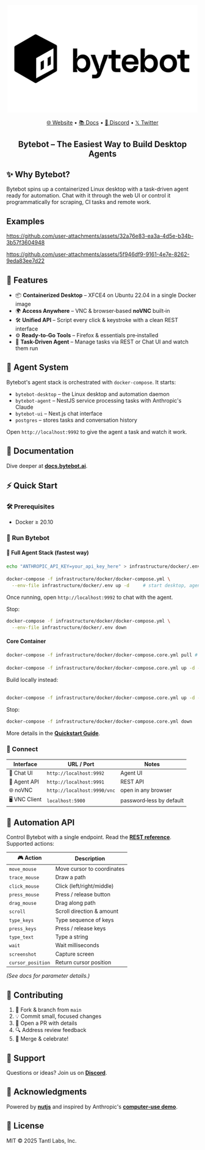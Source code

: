 <div align="center">

<img src="static/bytebot-logo.png" width="500" alt="Bytebot Logo">

[🌐 Website](https://bytebot.ai) • [📚 Docs](https://docs.bytebot.ai) • [💬 Discord](https://discord.com/invite/zcb5wA2t4u) • [𝕏 Twitter](https://x.com/bytebot_ai)

## Bytebot – **The Easiest Way to Build Desktop Agents**

</div>

## ✨ Why Bytebot?

Bytebot spins up a containerized Linux desktop with a task-driven agent ready for automation. Chat with it through the web UI or control it programmatically for scraping, CI tasks and remote work.

## Examples



https://github.com/user-attachments/assets/32a76e83-ea3a-4d5e-b34b-3b57f3604948




https://github.com/user-attachments/assets/5f946df9-9161-4e7e-8262-9eda83ee7d22



## 🚀 Features

- 📦 **Containerized Desktop** – XFCE4 on Ubuntu 22.04 in a single Docker image
- 🌍 **Access Anywhere** – VNC & browser‑based **noVNC** built‑in
- 🛠️ **Unified API** – Script every click & keystroke with a clean REST interface
- ⚙️ **Ready‑to‑Go Tools** – Firefox & essentials pre‑installed
- 🤖 **Task-Driven Agent** – Manage tasks via REST or Chat UI and watch them run

## 🧠 Agent System

Bytebot's agent stack is orchestrated with `docker-compose`. It starts:

- `bytebot-desktop` – the Linux desktop and automation daemon
- `bytebot-agent` – NestJS service processing tasks with Anthropic's Claude
- `bytebot-ui` – Next.js chat interface
- `postgres` – stores tasks and conversation history

Open `http://localhost:9992` to give the agent a task and watch it work.

## 📖 Documentation

Dive deeper at [**docs.bytebot.ai**](https://docs.bytebot.ai).

## ⚡ Quick Start

### 🛠️ Prerequisites

- Docker ≥ 20.10

### 🐳 Run Bytebot

#### 🤖 Full Agent Stack (fastest way)

```bash
echo "ANTHROPIC_API_KEY=your_api_key_here" > infrastructure/docker/.env

docker-compose -f infrastructure/docker/docker-compose.yml \
  --env-file infrastructure/docker/.env up -d     # start desktop, agent & UI
```
Once running, open `http://localhost:9992` to chat with the agent.

Stop:

```bash
docker-compose -f infrastructure/docker/docker-compose.yml \
  --env-file infrastructure/docker/.env down
```

#### Core Container

```bash
docker-compose -f infrastructure/docker/docker-compose.core.yml pull # pull latest remote image

docker-compose -f infrastructure/docker/docker-compose.core.yml up -d --no-build # start container
```

Build locally instead:

```bash

docker-compose -f infrastructure/docker/docker-compose.core.yml up -d --build # build image and start container
```

Stop:

```bash
docker-compose -f infrastructure/docker/docker-compose.core.yml down
```

More details in the [**Quickstart Guide**](https://docs.bytebot.ai/quickstart).

### 🔑 Connect

| Interface     | URL / Port                  | Notes                    |
| ------------- | --------------------------- | ------------------------ |
| 💬 Chat UI    | `http://localhost:9992`     | Agent UI                 |
| 🤖 Agent API  | `http://localhost:9991`     | REST API                 |
| 🌐 noVNC      | `http://localhost:9990/vnc` | open in any browser      |
| 🖥️ VNC Client | `localhost:5900`            | password‑less by default |




## 🤖 Automation API

Control Bytebot with a single endpoint. Read the [**REST reference**](https://docs.bytebot.ai/rest-api/computer-use). Supported actions:

| 🎮 Action         | Description                |
| ----------------- | -------------------------- |
| `move_mouse`      | Move cursor to coordinates |
| `trace_mouse`     | Draw a path                |
| `click_mouse`     | Click (left/right/middle)  |
| `press_mouse`     | Press / release button     |
| `drag_mouse`      | Drag along path            |
| `scroll`          | Scroll direction & amount  |
| `type_keys`       | Type sequence of keys      |
| `press_keys`      | Press / release keys       |
| `type_text`       | Type a string              |
| `wait`            | Wait milliseconds          |
| `screenshot`      | Capture screen             |
| `cursor_position` | Return cursor position     |

_(See docs for parameter details.)_

## 🙌 Contributing

1. 🍴 Fork & branch from `main`
2. 💡 Commit small, focused changes
3. 📩 Open a PR with details
4. 🔍 Address review feedback
5. 🎉 Merge & celebrate!

## 💬 Support

Questions or ideas? Join us on [**Discord**](https://discord.com/invite/zcb5wA2t4u).

## 🙏 Acknowledgments

Powered by [**nutjs**](https://github.com/nut-tree/nut.js) and inspired by Anthropic's [**computer‑use demo**](https://github.com/anthropics/anthropic-quickstarts/tree/main/computer-use-demo).

## 📄 License

MIT © 2025 Tantl Labs, Inc.
